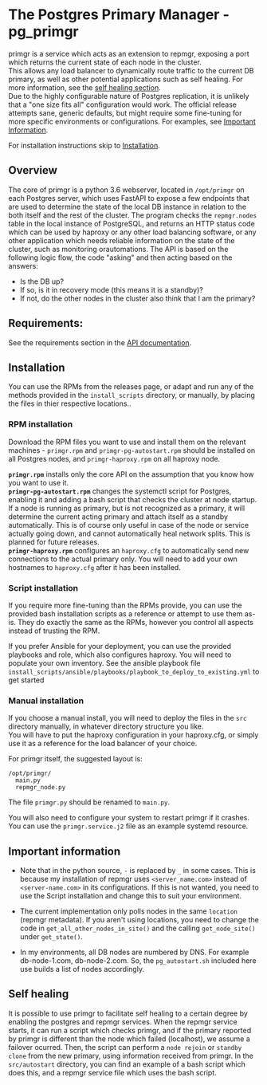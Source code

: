 **The Postgres Primary Manager - pg_primgr**
=========
primgr is a service which acts as an extension to repmgr, exposing a port which returns the current state of each node in the cluster.  
This allows any load balancer to dynamically route traffic to the current DB primary, as well as other potential applications such as self healing. For more information, see the [self healing section](#self-healing).  
Due to the highly configurable nature of Postgres replication, it is unlikely that a "one size fits all" configuration would work. The official release attempts sane, generic defaults, but might require some fine-tuning for more specific environments or configurations. For examples, see [Important Information](#important-information).

For installation instructions skip to [Installation](#installation).

Overview
--------

The core of primgr is a python 3.6 webserver, located in `/opt/primgr` on each Postgres server, which uses FastAPI to expose a few endpoints that are used to determine the state of the local DB instance in relation to the both itself and the rest of the cluster. The program checks the `repmgr.nodes` table in the local instance of PostgreSQL, and returns an HTTP status code which can be used by haproxy or any other load balancing software, or any other application which needs reliable information on the state of the cluster, such as monitoring orautomations.
The API is based on the following logic flow, the code "asking" and then acting based on the answers:  
- Is the DB up? 
- If so, is it in recovery mode (this means it is a standby)? 
- If not, do the other nodes in the cluster also think that I am the primary? 

Requirements:
-------------
See the requirements section in the [API documentation](docs/primgr_api.md).

Installation
------------
You can use the RPMs from the releases page, or adapt and run any of the methods provided in the `install_scripts` directory, or manually, by placing the files in thier respective locations..

### RPM installation
Download the RPM files you want to use and install them on the relevant machines - `primgr.rpm` and `primgr-pg-autostart.rpm` should be installed on all Postgres nodes, and `primgr-haproxy.rpm` on all haproxy node.

**`primgr.rpm`** installs only the core API on the assumption that you know how you want to use it.  
**`primgr-pg-autostart.rpm`** changes the systemctl script for Postgres, enabling it and adding a bash script that checks the cluster at node startup. If a node is running as primary, but is not recognized as a primary, it will determine the current acting primary and attach itself as a standby automatically. This is of course only useful in case of the node or service actually going down, and cannot automatically heal network splits. This is planned for future releases.  
**`primgr-haproxy.rpm`** configures an `haproxy.cfg` to automatically send new connections to the actual primary only. You will need to add your own hostnames to `haproxy.cfg` after it has been installed.  


### Script installation
If you require more fine-tuning than the RPMs provide, you can use the provided bash installation scripts as a reference or attempt to use them as-is. They do exactly the same as the RPMs, however you control all aspects instead of trusting the RPM.

If you prefer Ansible for your deployment, you can use the provided playbooks and role, which also configures haproxy. You will need to populate your own inventory. 
See the ansible playbook file `install_scripts/ansible/playbooks/playbook_to_deploy_to_existing.yml` to get started

### Manual installation
If you choose a manual install, you will need to deploy the files in the `src` directory manually, in whatever directory structure you like.    
You will have to put the haproxy configuration in your haproxy.cfg, or simply use it as a reference for the load balancer of your choice.  

For primgr itself, the suggested layout is:  
```
/opt/primgr/
  main.py
  repmgr_node.py
```

The file `primgr.py` should be renamed to `main.py`.  

You will also need to configure your system to restart primgr if it crashes.  
You can use the `primgr.service.j2` file as an example systemd resource.  


Important information
---------------------

* Note that in the python source, `-` is replaced by `_` in some cases. This is because my installation of repmgr uses `<server_name.com>` instead of `<server-name.com>` in its configurations. If this is not wanted, you need to use the Script installation and change this to suit your environment.   

* The current implementation only polls nodes in the same `location` (repmgr metadata). If you aren't using locations, you need to change the code in `get_all_other_nodes_in_site()` and the calling `get_node_site()` under `get_state()`.

* In my environments, all DB nodes are numbered by DNS. For example db-node-1.com, db-node-2.com. So, the `pg_autostart.sh` included here use builds a list of nodes accordingly.

Self healing
------------
It is possible to use primgr to facilitate self healing to a certain degree by enabling the postgres and repmgr services.
When the repmgr service starts, it can run a script which checks primgr, and if the primary reported by primgr is different than the node which failed (localhost), we assume a failover ocurred. Then, the script can perform a `node rejoin` or `standby clone` from the new primary, using information received from primgr.
In the `src/autostart` directory, you can find an example of a bash script which does this, and a repmgr service file which uses the bash script.
